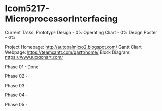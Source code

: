 Icom5217-MicroprocessorInterfacing
==================================

Current Tasks:
Prototype Design - 0%
Operating Chart - 0%
Design Poster - 0%

Project Homepage: http://autobalmicro2.blogspot.com/
Gantt Chart Webpage: https://teamgantt.com/gantt/home/
Block Diagram: https://www.lucidchart.com/

Phase 01 - Done

Phase 02 - 

Phase 03 - 

Phase 04 - 

Phase 05 -


